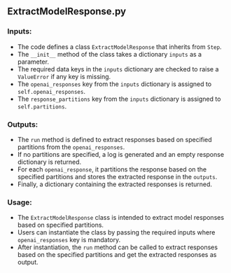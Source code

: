 ## ExtractModelResponse.py

### Inputs:
- The code defines a class `ExtractModelResponse` that inherits from `Step`.
- The `__init__` method of the class takes a dictionary `inputs` as a parameter.
- The required data keys in the `inputs` dictionary are checked to raise a `ValueError` if any key is missing.
- The `openai_responses` key from the `inputs` dictionary is assigned to `self.openai_responses`.
- The `response_partitions` key from the `inputs` dictionary is assigned to `self.partitions`.
  
### Outputs:
- The `run` method is defined to extract responses based on specified partitions from the `openai_responses`.
- If no partitions are specified, a log is generated and an empty response dictionary is returned.
- For each `openai_response`, it partitions the response based on the specified partitions and stores the extracted response in the `outputs`.
- Finally, a dictionary containing the extracted responses is returned.

### Usage:
- The `ExtractModelResponse` class is intended to extract model responses based on specified partitions.
- Users can instantiate the class by passing the required inputs where `openai_responses` key is mandatory.
- After instantiation, the `run` method can be called to extract responses based on the specified partitions and get the extracted responses as output.